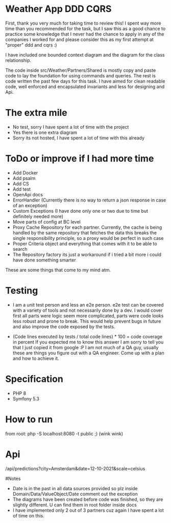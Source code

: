 # Weather App DDD CQRS

First, thank you very much for taking time to review this!
I spent way more time than you recommended for the task, but I saw this
as a good chance to practice some knowledge that I never had the chance to apply in any of
the companies I worked for and please consider this as my first attempt at "proper" ddd and cqrs :)

I have included one bounded context diagram and the diagram for the class relationship.

The code inside src/Weather/Partners/Shared is mostly copy and paste code to lay the foundation for using 
commands and queries. The rest is code written the past few days for this task.
I have aimed for clean readable code, well enforced and encapsulated invariants and less for designing and Api.

# The extra mile
- No test, sorry I have spent a lot of time with the project
- Yes there is one extra diagram
- Sorry its not hosted, I have spent a lot of time with this already

# ToDo or improve if I had more time
- Add Docker
- Add psalm
- Add CS
- Add test
- OpenApi docs  
- ErrorHandler (Currently there is no way to return a json response in case of an exception)
- Custom Exceptions (I have done only one or two due to time but definitely needed more)
- Move parts of config at BC level
- Proxy Cache Repository for each partner. Currently, the cache is being handled by the same repository that fetches the data
this breaks the single responsibility principle, so a proxy would be perfect in such case
- Proper Criteria object and everything that comes with it to be able to search
- The Repository factory its just a workaround if i tried a bit more i could have done something smarter

These are some things that come to my mind atm.

# Testing
- I am a unit test person and less an e2e person.
e2e test can be covered with a variety of tools and not necessarily done by a dev.
I would cover first all parts were logic seem more complicated, parts were code looks less robust and prone to break.
This would help prevent bugs in future and also improve the code exposed by the tests.

- (Code lines executed by tests / total code lines) * 100 = code coverage in percent 
  If you expected me to know this answer I am sorry to tell you that I just copied it from google :P
  I am not much of a QA guy, usually these are things you figure out with a QA engineer. 
  Come up with a plan and how to achieve it.

# Specification
- PHP 8
- Symfony 5.3

# How to run
from root: php -S localhost:8080 -t public ;) (wink wink)

# Api
/api/predictions?city=Amsterdam&date=12-10-2021&scale=celsius

#Notes
- Date is in the past in all data sources provided so plz inside Domain/Data/ValueObject/Date comment out the exception
- The diagrams have been created before code was finished, so they are slightly different. U can find them in root folder inside docs
- I have implemented only 2 out of 3 partners cuz again I have spent a lot of time on this.
